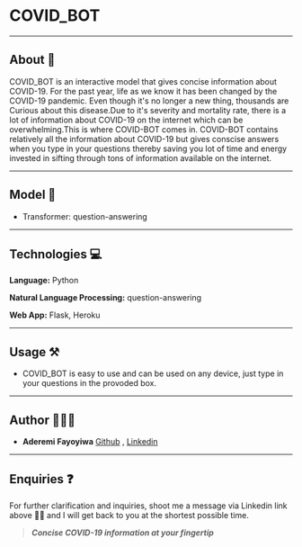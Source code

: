 # COVID_BOT

---

## About 📝
COVID_BOT is an interactive model that gives concise information about COVID-19. For the past year, life as we know it has been changed by the COVID-19 pandemic. Even though it's no longer a new thing, thousands are Curious about this disease.Due to it's severity and mortality rate, there is a lot of information about COVID-19 on the internet which can be overwhelming.This is where COVID-BOT comes in. COVID-BOT contains relatively all the information about COVID-19 but gives conscise answers when you type in your questions thereby saving you  lot of time and energy invested in sifting through tons of information available on the internet.

---

## Model 🤖
- Transformer: question-answering

---

## Technologies 💻

__Language:__ Python 

__Natural Language Processing:__ question-answering

__Web App:__ Flask, Heroku 

---

## Usage ⚒
- COVID_BOT is easy to use and can be used on any device, just type in your questions in the provoded box.  

---

## Author 👩🏾‍💻
- **Aderemi Fayoyiwa** [Github](https://github.com/AderemiF) , [Linkedin](https://www.linkedin.com/in/aderemi-fayoyiwa/)

---

## Enquiries ❓
For further clarification and inquiries, shoot me a message via Linkedin link above ☝🏿 and I will get back to you at the shortest possible time.


>_**Concise COVID-19 information at your fingertip**_
